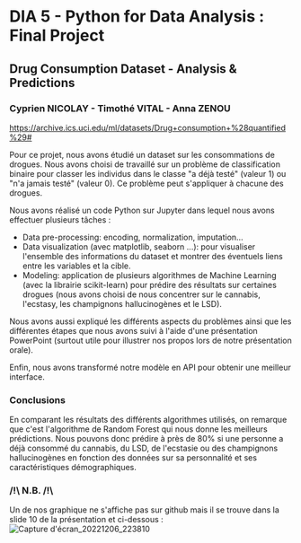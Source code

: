 # DIA 5 - Python for Data Analysis : Final Project 

## Drug Consumption Dataset - Analysis & Predictions
### Cyprien NICOLAY - Timothé VITAL - Anna ZENOU

https://archive.ics.uci.edu/ml/datasets/Drug+consumption+%28quantified%29#

Pour ce projet, nous avons étudié un dataset sur les consommations de drogues. Nous avons choisi de travaillé sur un problème de classification binaire pour classer les individus dans le classe "a déjà testé" (valeur 1) ou "n'a jamais testé" (valeur 0). Ce problème peut s'appliquer à chacune des drogues.

Nous avons réalisé un code Python sur Jupyter dans lequel nous avons effectuer plusieurs tâches : 
  * Data pre-processing: encoding, normalization, imputation…
  * Data visualization (avec matplotlib, seaborn ...): pour visualiser l'ensemble des informations du dataset et montrer des éventuels liens entre les variables et la cible.
  * Modeling: application de plusieurs algorithmes de Machine Learning (avec la librairie scikit-learn) pour prédire des résultats sur certaines drogues (nous avons choisi de nous concentrer sur le cannabis, l'ecstasy, les champignons hallucinogènes et le LSD).

Nous avons aussi expliqué les différents aspects du problèmes ainsi que les différentes étapes que nous avons suivi à l'aide d'une présentation PowerPoint (surtout utile pour illustrer nos propos lors de notre présentation orale).

Enfin, nous avons transformé notre modèle en API pour obtenir une meilleur interface.

### Conclusions
En comparant les résultats des différents algorithmes utilisés, on remarque que c'est l'algorithme de Random Forest qui nous donne les meilleurs prédictions.
Nous pouvons donc prédire à près de 80% si une personne a déjà consommé du cannabis, du LSD, de l'ecstasie ou des champignons hallucinogènes en fonction des données sur sa personnalité et ses caractéristiques démographiques.




### /!\ N.B. /!\

Un de nos graphique ne s'affiche pas sur github mais il se trouve dans la slide 10 de la présentation et ci-dessous :
![Capture d'écran_20221206_223810](https://user-images.githubusercontent.com/119936688/206028680-774a2ddd-2b2f-4c6e-84b2-a53b5348336b.png)

